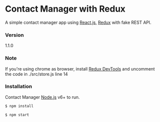 # Contact Manager with Redux

A simple contact manager app using [React.js](https://reactjs.org/), [Redux](https://redux.js.org/) with fake REST API.

### Version

1.1.0

### Note

If you're using chrome as browser, install [ Redux DevTools](https://chrome.google.com/webstore/detail/redux-devtools/lmhkpmbekcpmknklioeibfkpmmfibljd) and uncomment the code in ./src/store.js line 14

### Installation

Contact Manager [Node.js](https://nodejs.org/) v6+ to run.

```sh
$ npm install
```

```sh
$ npm start
```
